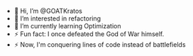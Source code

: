 - 👋 Hi, I’m @GOATKratos
- 👀 I’m interested in refactoring  
- 🌱 I’m currently learning Optimization 
- ⚡ Fun fact: I once defeated the God of War himself.
- ⚡ Now, I'm conquering lines of code instead of battlefields
